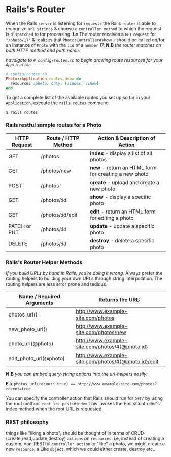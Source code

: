 # Rails's Router

When the Rails ```server``` is listening for ```requests``` the Rails ```router``` is able to recognize ```url strings``` & choose a ```controller method``` to which the request is ```dispatched``` to for processing. <b>i.e</b> The router receives a ```GET``` ```request``` for ```"/photo/17"``` & realizes that ```PhotosController#show()``` should be called on/for an instance of ```Photo``` with the ```:id``` of a ```number``` 17. <b>N.B</b> <i>the router matches on both HTTP method and path name.</i>

<i>navaigate to ```# config/routes.rb``` to begin drawing route resources for your ```Application``` </i>
```ruby
# config/routes.rb
Photo::Application.routes.draw do
  resources :photo, only: [:index, :show] 
end
```

To get a complete list of the available routes you set up so far in your ```Application```, execute the ```rails routes``` command
```
$ rails routes
```

### Rails restful sample routes for a Photo 

| HTTP Request | Route / HTTP Method | Action & Description of Action |  
|---------------|   --------------- | --------------- |
| GET	| /photos	| <b>index</b>	- display a list of all photos
| GET	| /photos/new	| <b>new</b> - return an HTML form for creating a new photo
| POST	| /photos	| <b>create</b> - upload and create a new photo
| GET	| /photos/:id	| <b>show</b> - display a specific photo
| GET	| /photos/:id/edit	| <b>edit</b> - return an HTML form for editing a photo
| PATCH or PUT	| /photos/:id	| <b>update</b> - update a specific photo
| DELETE	| /photos/:id	| <b>destroy</b> - delete a specific photo


### Rails's Router Helper Methods

<i>If you build URLs by hand in Rails, you're doing it wrong.</i>
Always prefer the routing helpers to building your own URLs through string interpolation. The routing helpers are less error prone and tedious.

| Name / Required Arguments | Returns the URL: |   
|---------------|   --------------- |
| photos_url()	| http://www.example-site.com/photos
| new_photo_url()	| http://www.example-site.com/photos/new
| photo_url(@photo)	| http://www.example-site.com/photos/#{@photo.id}
| edit_photo_url(@photo)	| http://www.example-site.com/photos/#{@photo.id}/edit

<b>N.B</b> <i>you can embed query-string options into the url-helpers easily:</i>

<b>E.x</b> ```photos_url(recent: true) == http://www.example-site.com/photos?recent=true```

You can specify the controller action that Rails should run for ```GET/``` by using the root method:
```root to: posts#index```
This invokes the PostsController's index method when the root URL is requested.

### REST philosophy

things like "liking a photo", should be thought of in terms of CRUD (create,read,update,destroy) ```actions``` on ```resources```. i.e, instead of creating a custom, non-RESTful ```controller action``` to "like" a photo, we might create a new ```resource```, a Like ```object```, which we could either create, destroy etc..

